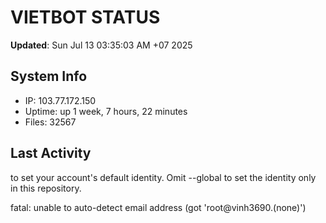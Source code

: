 # VIETBOT STATUS
**Updated**: Sun Jul 13 03:35:03 AM +07 2025

## System Info
- IP: 103.77.172.150
- Uptime: up 1 week, 7 hours, 22 minutes
- Files: 32567

## Last Activity

to set your account's default identity.
Omit --global to set the identity only in this repository.

fatal: unable to auto-detect email address (got 'root@vinh3690.(none)')
